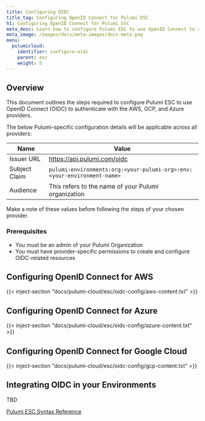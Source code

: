 ```yaml
---
title: Configuring OIDC
title_tag: Configuring OpenID Connect for Pulumi ESC
h1: Configuring OpenID Connect for Pulumi ESC
meta_desc: Learn how to configure Pulumi ESC to use OpenID Connect to authenticate to major cloud providers.
meta_image: /images/docs/meta-images/docs-meta.png
menu:
  pulumicloud:
    identifier: configure-oidc
    parent: esc
    weight: 5
---
```


## Overview

This document outlines the steps required to configure Pulumi ESC to use OpenID Connect (OIDC) to authenticate with the AWS, GCP, and Azure providers.

The below Pulumi-specific configuration details will be applicable across all providers:

| Name | Value |
|----------|----------|
| Issuer URL | https://api.pulumi.com/oidc   |
| Subject Claim | `pulumi:environments:org:<your-pulumi-org>:env:<your-environment-name>`   |
| Audience | This refers to the name of your Pulumi organization   |

Make a note of these values before following the steps of your chosen provider.

### Prerequisites

- You must be an admin of your Pulumi Organization
- You must have provider-specific permissions to create and configure OIDC-related resources

## Configuring OpenID Connect for AWS

{{< inject-section "docs/pulumi-cloud/esc/oidc-config/aws-content.txt" >}}

## Configuring OpenID Connect for Azure

{{< inject-section "docs/pulumi-cloud/esc/oidc-config/azure-content.txt" >}}

## Configuring OpenID Connect for Google Cloud

{{< inject-section "docs/pulumi-cloud/esc/oidc-config/gcp-content.txt" >}}

## Integrating OIDC in your Environments

TBD

[Pulumi ESC Syntax Reference](/docs/pulumi-cloud/esc/reference/)
